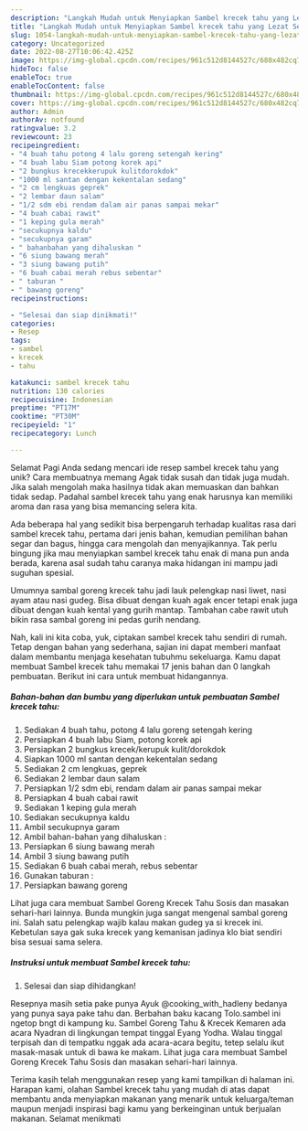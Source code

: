 ```yaml
---
description: "Langkah Mudah untuk Menyiapkan Sambel krecek tahu yang Lezat Sekali, Sempurna"
title: "Langkah Mudah untuk Menyiapkan Sambel krecek tahu yang Lezat Sekali, Sempurna"
slug: 1054-langkah-mudah-untuk-menyiapkan-sambel-krecek-tahu-yang-lezat-sekali-sempurna
category: Uncategorized
date: 2022-08-27T10:06:42.425Z
image: https://img-global.cpcdn.com/recipes/961c512d8144527c/680x482cq70/sambel-krecek-tahu-foto-resep-utama.jpg
hideToc: false
enableToc: true
enableTocContent: false
thumbnail: https://img-global.cpcdn.com/recipes/961c512d8144527c/680x482cq70/sambel-krecek-tahu-foto-resep-utama.jpg
cover: https://img-global.cpcdn.com/recipes/961c512d8144527c/680x482cq70/sambel-krecek-tahu-foto-resep-utama.jpg
author: Admin
authorAv: notfound
ratingvalue: 3.2
reviewcount: 23
recipeingredient:
- "4 buah tahu potong 4 lalu goreng setengah kering"
- "4 buah labu Siam potong korek api"
- "2 bungkus krecekkerupuk kulitdorokdok"
- "1000 ml santan dengan kekentalan sedang"
- "2 cm lengkuas geprek"
- "2 lembar daun salam"
- "1/2 sdm ebi rendam dalam air panas sampai mekar"
- "4 buah cabai rawit"
- "1 keping gula merah"
- "secukupnya kaldu"
- "secukupnya garam"
- " bahanbahan yang dihaluskan "
- "6 siung bawang merah"
- "3 siung bawang putih"
- "6 buah cabai merah rebus sebentar"
- " taburan "
- " bawang goreng"
recipeinstructions:

- "Selesai dan siap dinikmati!"
categories:
- Resep
tags:
- sambel
- krecek
- tahu

katakunci: sambel krecek tahu 
nutrition: 130 calories
recipecuisine: Indonesian
preptime: "PT17M"
cooktime: "PT30M"
recipeyield: "1"
recipecategory: Lunch

---
```



Selamat Pagi Anda sedang mencari ide resep sambel krecek tahu yang unik? Cara membuatnya memang Agak tidak susah dan tidak juga mudah. Jika salah mengolah maka hasilnya tidak akan memuaskan dan bahkan tidak sedap. Padahal sambel krecek tahu yang enak harusnya kan memiliki aroma dan rasa yang bisa memancing selera kita.


Ada beberapa hal yang sedikit bisa berpengaruh terhadap kualitas rasa dari sambel krecek tahu, pertama dari jenis bahan, kemudian pemilihan bahan segar dan bagus, hingga cara mengolah dan menyajikannya. Tak perlu bingung jika mau menyiapkan sambel krecek tahu enak di mana pun anda berada, karena asal sudah tahu caranya maka hidangan ini mampu jadi suguhan spesial.

Umumnya sambal goreng krecek tahu jadi lauk pelengkap nasi liwet, nasi ayam atau nasi gudeg. Bisa dibuat dengan kuah agak encer tetapi enak juga dibuat dengan kuah kental yang gurih mantap. Tambahan cabe rawit utuh bikin rasa sambal goreng ini pedas gurih nendang.


Nah, kali ini kita coba, yuk, ciptakan sambel krecek tahu sendiri di rumah. Tetap dengan bahan yang sederhana, sajian ini dapat memberi manfaat dalam membantu menjaga kesehatan tubuhmu sekeluarga. Kamu dapat membuat Sambel krecek tahu memakai 17 jenis bahan dan 0 langkah pembuatan. Berikut ini cara untuk membuat hidangannya.

<!--inarticleads1-->

##### Bahan-bahan dan bumbu yang diperlukan untuk pembuatan Sambel krecek tahu:

1. Sediakan 4 buah tahu, potong 4 lalu goreng setengah kering
1. Persiapkan 4 buah labu Siam, potong korek api
1. Persiapkan 2 bungkus krecek/kerupuk kulit/dorokdok
1. Siapkan 1000 ml santan dengan kekentalan sedang
1. Sediakan 2 cm lengkuas, geprek
1. Sediakan 2 lembar daun salam
1. Persiapkan 1/2 sdm ebi, rendam dalam air panas sampai mekar
1. Persiapkan 4 buah cabai rawit
1. Sediakan 1 keping gula merah
1. Sediakan secukupnya kaldu
1. Ambil secukupnya garam
1. Ambil  bahan-bahan yang dihaluskan :
1. Persiapkan 6 siung bawang merah
1. Ambil 3 siung bawang putih
1. Sediakan 6 buah cabai merah, rebus sebentar
1. Gunakan  taburan :
1. Persiapkan  bawang goreng


Lihat juga cara membuat Sambel Goreng Krecek Tahu Sosis dan masakan sehari-hari lainnya. Bunda mungkin juga sangat mengenal sambal goreng ini. Salah satu pelengkap wajib kalau makan gudeg ya si krecek ini. Kebetulan saya gak suka krecek yang kemanisan jadinya klo biat sendiri bisa sesuai sama selera. 

<!--inarticleads2-->

##### Instruksi untuk membuat Sambel krecek tahu:


1. Selesai dan siap dihidangkan!

Resepnya masih setia pake punya Ayuk @cooking_with_hadleny bedanya yang punya saya pake tahu dan. Berbahan baku kacang Tolo.sambel ini ngetop bngt di kampung ku. Sambel Goreng Tahu &amp; Krecek Kemaren ada acara Nyadran di lingkungan tempat tinggal Eyang Yodha. Walau tinggal terpisah dan di tempatku nggak ada acara-acara begitu, tetep selalu ikut masak-masak untuk di bawa ke makam. Lihat juga cara membuat Sambel Goreng Krecek Tahu Sosis dan masakan sehari-hari lainnya. 

Terima kasih telah menggunakan resep yang kami tampilkan di halaman ini. Harapan kami, olahan Sambel krecek tahu yang mudah di atas dapat membantu anda menyiapkan makanan yang menarik untuk keluarga/teman maupun menjadi inspirasi bagi kamu yang berkeinginan untuk berjualan makanan. Selamat menikmati
